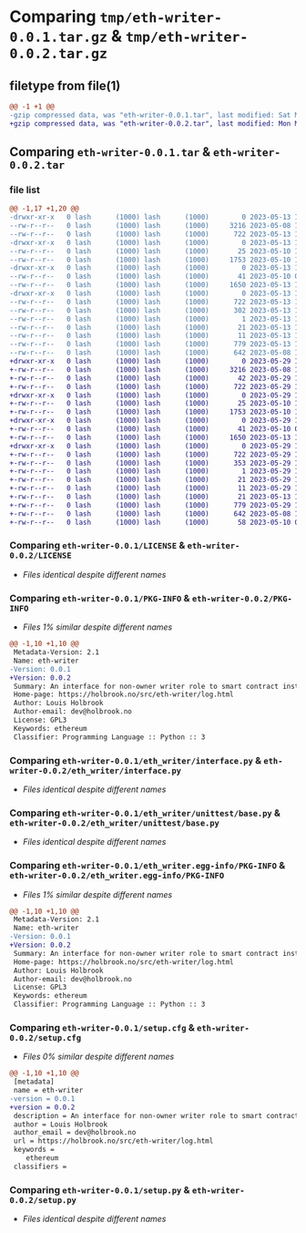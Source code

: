 # Comparing `tmp/eth-writer-0.0.1.tar.gz` & `tmp/eth-writer-0.0.2.tar.gz`

## filetype from file(1)

```diff
@@ -1 +1 @@
-gzip compressed data, was "eth-writer-0.0.1.tar", last modified: Sat May 13 19:33:29 2023, max compression
+gzip compressed data, was "eth-writer-0.0.2.tar", last modified: Mon May 29 12:11:53 2023, max compression
```

## Comparing `eth-writer-0.0.1.tar` & `eth-writer-0.0.2.tar`

### file list

```diff
@@ -1,17 +1,20 @@
-drwxr-xr-x   0 lash      (1000) lash      (1000)        0 2023-05-13 19:33:29.173323 eth-writer-0.0.1/
--rw-r--r--   0 lash      (1000) lash      (1000)     3216 2023-05-08 16:19:25.000000 eth-writer-0.0.1/LICENSE
--rw-r--r--   0 lash      (1000) lash      (1000)      722 2023-05-13 19:33:29.173323 eth-writer-0.0.1/PKG-INFO
-drwxr-xr-x   0 lash      (1000) lash      (1000)        0 2023-05-13 19:33:29.173323 eth-writer-0.0.1/eth_writer/
--rw-r--r--   0 lash      (1000) lash      (1000)       25 2023-05-10 17:28:14.000000 eth-writer-0.0.1/eth_writer/__init__.py
--rw-r--r--   0 lash      (1000) lash      (1000)     1753 2023-05-10 17:49:05.000000 eth-writer-0.0.1/eth_writer/interface.py
-drwxr-xr-x   0 lash      (1000) lash      (1000)        0 2023-05-13 19:33:29.173323 eth-writer-0.0.1/eth_writer/unittest/
--rw-r--r--   0 lash      (1000) lash      (1000)       41 2023-05-10 07:06:19.000000 eth-writer-0.0.1/eth_writer/unittest/__init__.py
--rw-r--r--   0 lash      (1000) lash      (1000)     1650 2023-05-13 14:56:28.000000 eth-writer-0.0.1/eth_writer/unittest/base.py
-drwxr-xr-x   0 lash      (1000) lash      (1000)        0 2023-05-13 19:33:29.173323 eth-writer-0.0.1/eth_writer.egg-info/
--rw-r--r--   0 lash      (1000) lash      (1000)      722 2023-05-13 19:33:29.000000 eth-writer-0.0.1/eth_writer.egg-info/PKG-INFO
--rw-r--r--   0 lash      (1000) lash      (1000)      302 2023-05-13 19:33:29.000000 eth-writer-0.0.1/eth_writer.egg-info/SOURCES.txt
--rw-r--r--   0 lash      (1000) lash      (1000)        1 2023-05-13 19:33:29.000000 eth-writer-0.0.1/eth_writer.egg-info/dependency_links.txt
--rw-r--r--   0 lash      (1000) lash      (1000)       21 2023-05-13 19:33:29.000000 eth-writer-0.0.1/eth_writer.egg-info/requires.txt
--rw-r--r--   0 lash      (1000) lash      (1000)       11 2023-05-13 19:33:29.000000 eth-writer-0.0.1/eth_writer.egg-info/top_level.txt
--rw-r--r--   0 lash      (1000) lash      (1000)      779 2023-05-13 19:33:29.173323 eth-writer-0.0.1/setup.cfg
--rw-r--r--   0 lash      (1000) lash      (1000)      642 2023-05-08 16:19:19.000000 eth-writer-0.0.1/setup.py
+drwxr-xr-x   0 lash      (1000) lash      (1000)        0 2023-05-29 12:11:53.396647 eth-writer-0.0.2/
+-rw-r--r--   0 lash      (1000) lash      (1000)     3216 2023-05-08 16:19:25.000000 eth-writer-0.0.2/LICENSE
+-rw-r--r--   0 lash      (1000) lash      (1000)       42 2023-05-29 12:11:06.000000 eth-writer-0.0.2/MANIFEST.in
+-rw-r--r--   0 lash      (1000) lash      (1000)      722 2023-05-29 12:11:53.396647 eth-writer-0.0.2/PKG-INFO
+drwxr-xr-x   0 lash      (1000) lash      (1000)        0 2023-05-29 12:11:53.393314 eth-writer-0.0.2/eth_writer/
+-rw-r--r--   0 lash      (1000) lash      (1000)       25 2023-05-10 17:28:14.000000 eth-writer-0.0.2/eth_writer/__init__.py
+-rw-r--r--   0 lash      (1000) lash      (1000)     1753 2023-05-10 17:49:05.000000 eth-writer-0.0.2/eth_writer/interface.py
+drwxr-xr-x   0 lash      (1000) lash      (1000)        0 2023-05-29 12:11:53.396647 eth-writer-0.0.2/eth_writer/unittest/
+-rw-r--r--   0 lash      (1000) lash      (1000)       41 2023-05-10 07:06:19.000000 eth-writer-0.0.2/eth_writer/unittest/__init__.py
+-rw-r--r--   0 lash      (1000) lash      (1000)     1650 2023-05-13 14:56:28.000000 eth-writer-0.0.2/eth_writer/unittest/base.py
+drwxr-xr-x   0 lash      (1000) lash      (1000)        0 2023-05-29 12:11:53.393314 eth-writer-0.0.2/eth_writer.egg-info/
+-rw-r--r--   0 lash      (1000) lash      (1000)      722 2023-05-29 12:11:53.000000 eth-writer-0.0.2/eth_writer.egg-info/PKG-INFO
+-rw-r--r--   0 lash      (1000) lash      (1000)      353 2023-05-29 12:11:53.000000 eth-writer-0.0.2/eth_writer.egg-info/SOURCES.txt
+-rw-r--r--   0 lash      (1000) lash      (1000)        1 2023-05-29 12:11:53.000000 eth-writer-0.0.2/eth_writer.egg-info/dependency_links.txt
+-rw-r--r--   0 lash      (1000) lash      (1000)       21 2023-05-29 12:11:53.000000 eth-writer-0.0.2/eth_writer.egg-info/requires.txt
+-rw-r--r--   0 lash      (1000) lash      (1000)       11 2023-05-29 12:11:53.000000 eth-writer-0.0.2/eth_writer.egg-info/top_level.txt
+-rw-r--r--   0 lash      (1000) lash      (1000)       21 2023-05-13 14:51:46.000000 eth-writer-0.0.2/requirements.txt
+-rw-r--r--   0 lash      (1000) lash      (1000)      779 2023-05-29 12:11:53.396647 eth-writer-0.0.2/setup.cfg
+-rw-r--r--   0 lash      (1000) lash      (1000)      642 2023-05-08 16:19:19.000000 eth-writer-0.0.2/setup.py
+-rw-r--r--   0 lash      (1000) lash      (1000)       58 2023-05-10 06:58:28.000000 eth-writer-0.0.2/test_requirements.txt
```

### Comparing `eth-writer-0.0.1/LICENSE` & `eth-writer-0.0.2/LICENSE`

 * *Files identical despite different names*

### Comparing `eth-writer-0.0.1/PKG-INFO` & `eth-writer-0.0.2/PKG-INFO`

 * *Files 1% similar despite different names*

```diff
@@ -1,10 +1,10 @@
 Metadata-Version: 2.1
 Name: eth-writer
-Version: 0.0.1
+Version: 0.0.2
 Summary: An interface for non-owner writer role to smart contract instance
 Home-page: https://holbrook.no/src/eth-writer/log.html
 Author: Louis Holbrook
 Author-email: dev@holbrook.no
 License: GPL3
 Keywords: ethereum
 Classifier: Programming Language :: Python :: 3
```

### Comparing `eth-writer-0.0.1/eth_writer/interface.py` & `eth-writer-0.0.2/eth_writer/interface.py`

 * *Files identical despite different names*

### Comparing `eth-writer-0.0.1/eth_writer/unittest/base.py` & `eth-writer-0.0.2/eth_writer/unittest/base.py`

 * *Files identical despite different names*

### Comparing `eth-writer-0.0.1/eth_writer.egg-info/PKG-INFO` & `eth-writer-0.0.2/eth_writer.egg-info/PKG-INFO`

 * *Files 1% similar despite different names*

```diff
@@ -1,10 +1,10 @@
 Metadata-Version: 2.1
 Name: eth-writer
-Version: 0.0.1
+Version: 0.0.2
 Summary: An interface for non-owner writer role to smart contract instance
 Home-page: https://holbrook.no/src/eth-writer/log.html
 Author: Louis Holbrook
 Author-email: dev@holbrook.no
 License: GPL3
 Keywords: ethereum
 Classifier: Programming Language :: Python :: 3
```

### Comparing `eth-writer-0.0.1/setup.cfg` & `eth-writer-0.0.2/setup.cfg`

 * *Files 0% similar despite different names*

```diff
@@ -1,10 +1,10 @@
 [metadata]
 name = eth-writer
-version = 0.0.1
+version = 0.0.2
 description = An interface for non-owner writer role to smart contract instance
 author = Louis Holbrook
 author_email = dev@holbrook.no
 url = https://holbrook.no/src/eth-writer/log.html
 keywords = 
 	ethereum
 classifiers =
```

### Comparing `eth-writer-0.0.1/setup.py` & `eth-writer-0.0.2/setup.py`

 * *Files identical despite different names*

